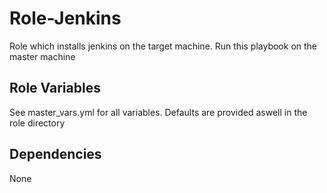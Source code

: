 Role-Jenkins
=========
Role which installs jenkins on the target machine. Run this playbook on the master machine

Role Variables
--------------
See master_vars.yml for all variables. Defaults are provided aswell in the role directory

Dependencies
------------
None

